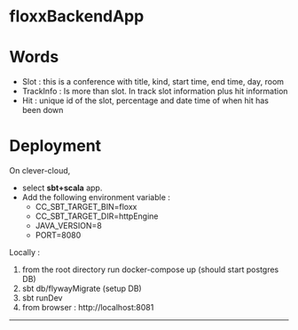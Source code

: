 # floxxBackendApp


# Words

 - Slot : this is a conference with title, kind, start time, end time, day, room
 - TrackInfo : Is more than slot. In track slot information plus hit information
 - Hit :  unique id of the slot, percentage and date time of when hit has been down

# Deployment

On clever-cloud, 

  - select **sbt+scala** app.
  - Add the following environment variable : 
      - CC_SBT_TARGET_BIN=floxx
      - CC_SBT_TARGET_DIR=httpEngine
      - JAVA_VERSION=8
      - PORT=8080
      
Locally : 

1) from the root directory run docker-compose up (should start postgres DB)
2) sbt db/flywayMigrate (setup DB)
3) sbt runDev
4) from browser : http://localhost:8081

-----

